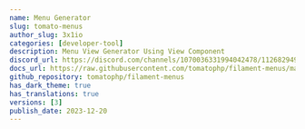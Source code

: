 ```yaml
---
name: Menu Generator
slug: tomato-menus
author_slug: 3x1io
categories: [developer-tool]
description: Menu View Generator Using View Component
discord_url: https://discord.com/channels/1070036331994042478/1126829492082577409
docs_url: https://raw.githubusercontent.com/tomatophp/filament-menus/master/README.md
github_repository: tomatophp/filament-menus
has_dark_theme: true
has_translations: true
versions: [3]
publish_date: 2023-12-20
---
```

